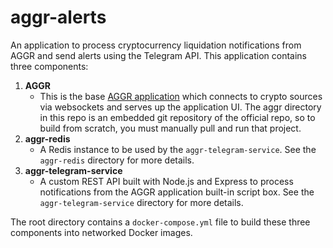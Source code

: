 # aggr-alerts
An application to process cryptocurrency liquidation notifications from AGGR and send alerts using the Telegram API. This application contains three components:

1. **AGGR**
    - This is the base [AGGR application](https://github.com/Tucsky/aggr) which connects to crypto sources via websockets and serves up the application UI. The aggr directory in this repo is an embedded git repository of the official repo, so to build from scratch, you must manually pull and run that project.
2. **aggr-redis**
    - A Redis instance to be used by the `aggr-telegram-service`. See the `aggr-redis` directory for more details.
3. **aggr-telegram-service**
    - A custom REST API built with Node.js and Express to process notifications from the AGGR application built-in script box. See the `aggr-telegram-service` directory for more details.

The root directory contains a `docker-compose.yml` file to build these three components into networked Docker images.
